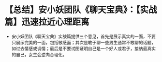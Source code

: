 # 【总结】安小妖团队《聊天宝典》：【实战篇】迅速拉近心理距离

-   安小妖团队《聊天宝典》实战篇提供三个意见，首先是展示真实的一面，不要只展示完美的一面，包括敏感面；其次是敢于聊一些男生通常不敢聊的话题，如过去情感或调情；最后是不要试图证明自己是一个好人或君子，接纳最真实的自己，女生会逆向合理化。